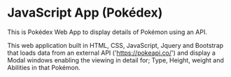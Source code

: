 # JavaScript App (Pokédex)

This is Pokédex Web App to display details of Pokémon using an API.

This web application built in HTML, CSS, JavaScript, Jquery and Bootstrap that loads data from an external API ('https://pokeapi.co/') and display a Modal windows enabling the viewing in detail for; Type, Height, weight and Abilities in that Pokémon.
